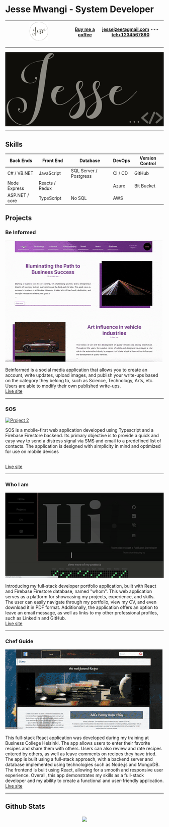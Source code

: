 # Jesse Mwangi - System Developer

| <img src='./logo.png' width='30%'> | [Buy me a coffee](https://www.buymeacoffee.com/yourname)  | [jessejzee@gmail.com](mailto:jessejzee@gmail.com) ---  [tel:+1234567890](tel:+1234567890)
| --- | --- | --- |


---

<div style='
    background: black;
    display: flex;
    justify-content: space-around;
    width:100%;
'>
<img src='./Jesse-black.png' width='100%'>
</div>

---

## Skills

| Back Ends | Front End | Database | DevOps | Version Control |
| --- | --- | --- |--- |--- |
| C# / VB.NET | JavaScript | SQL Server / Postgress |CI / CD|GitHub|
| Node Express | Reacts / Redux | |Azure |Bit Bucket|
| ASP.NET / core | TypeScript| No SQL  |AWS |


## Projects

### Be Informed

[![Project 1](./beinformed.gif)](path/to/project/1)

Beinformed is a social media application that allows you to create an account, write updates, upload images, and publish your write-ups based on the category they belong to, such as Science, Technology, Arts, etc. Users are able to modify their own published write-ups.
<br/>
<a href='https://beinformed.onrender.com/'>Live site</a>

---

### SOS

[![Project 2](./sos.gif)](path/to/project/2)

SOS is a mobile-first web application developed using Typescript and a Firebase Firestore backend. Its primary objective is to provide a quick and easy way to send a distress signal via SMS and email to a predefined list of contacts. The application is designed with simplicity in mind and optimized for use on mobile devices

<br/>
<a href='https://sos-service.netlify.app/'>Live site</a>

---

### Who I am
[![Project 3](./jesse.gif)](path/to/project/3)

Introducing my full-stack developer portfolio application, built with React and Firebase Firestore database, named "whom". This web application serves as a platform for showcasing my projects, experience, and skills. The user can easily navigate through my portfolio, view my CV, and even download it in PDF format. Additionally, the application offers an option to leave an email message, as well as links to my other professional profiles, such as LinkedIn and GitHub.
<br/>
<a href='https://recipe-bqpt.onrender.com/'>Live site</a>

---


### Chef Guide

 [![Project 4](./tasteIt.gif)](path/to/project/4)

This full-stack React application was developed during my training at Business College Helsinki. The app allows users to enter their favorite recipes and share them with others. Users can also review and rate recipes entered by others, as well as leave comments on recipes they have tried. The app is built using a full-stack approach, with a backend server and database implemented using technologies such as Node.js and MongoDB. The frontend is built using React, allowing for a smooth and responsive user experience. Overall, this app demonstrates my skills as a full-stack developer and my ability to create a functional and user-friendly application.
 <br/>
<a href='https://recipe-bqpt.onrender.com/'>Live site</a>

---
## Github Stats  
<div align="center"><img src="https://github-readme-stats.vercel.app/api?username=jessemwangi&show_icons=true&count_private=true&hide_border=true" align="center" /></div> 



